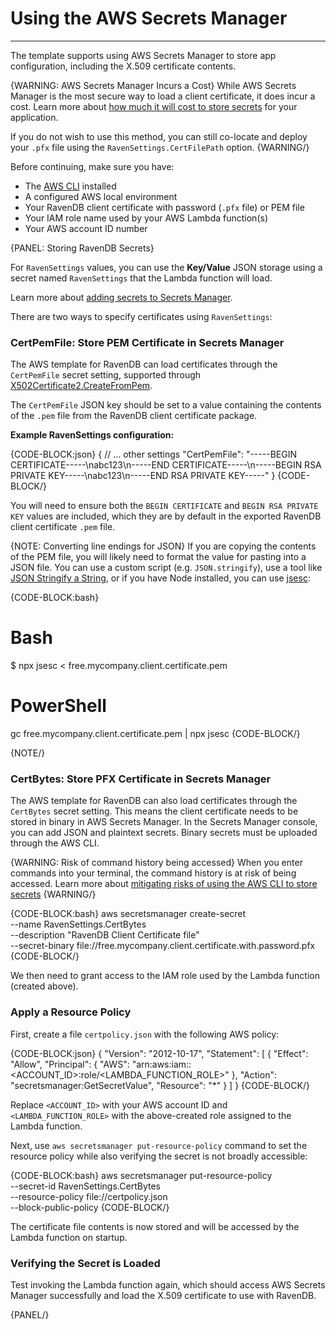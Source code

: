 # Using the AWS Secrets Manager
---

The template supports using AWS Secrets Manager to store app configuration, including the X.509 certificate contents.

{WARNING: AWS Secrets Manager Incurs a Cost}
While AWS Secrets Manager is the most secure way to load a client certificate, it does incur a cost. Learn more about [how much it will cost to store secrets][aws-secrets-pricing] for your application.

If you do not wish to use this method, you can still co-locate and deploy your `.pfx` file using the `RavenSettings.CertFilePath` option.
{WARNING/}

Before continuing, make sure you have:

- The [AWS CLI][aws-cli] installed
- A configured AWS local environment
- Your RavenDB client certificate with password (`.pfx` file) or PEM file
- Your IAM role name used by your AWS Lambda function(s)
- Your AWS account ID number

{PANEL: Storing RavenDB Secrets}

For `RavenSettings` values, you can use the **Key/Value** JSON storage using a secret named `RavenSettings` that the Lambda function will load.

Learn more about [adding secrets to Secrets Manager][aws-secrets-mgr-add].

There are two ways to specify certificates using `RavenSettings`:

### CertPemFile: Store PEM Certificate in Secrets Manager

The AWS template for RavenDB can load certificates through the `CertPemFile` secret setting, supported through [X502Certificate2.CreateFromPem][dotnet-createfrompem].

The `CertPemFile` JSON key should be set to a value containing the contents of the `.pem` file from the RavenDB client certificate package.

**Example RavenSettings configuration:**

{CODE-BLOCK:json}
{
  // ... other settings
  "CertPemFile": "-----BEGIN CERTIFICATE-----\nabc123\n-----END CERTIFICATE-----\n-----BEGIN RSA PRIVATE KEY-----\nabc123\n-----END RSA PRIVATE KEY-----"
}
{CODE-BLOCK/}

You will need to ensure both the `BEGIN CERTIFICATE` and `BEGIN RSA PRIVATE KEY` values are included, which they are by default in the exported RavenDB client certificate `.pem` file.

{NOTE: Converting line endings for JSON}
If you are copying the contents of the PEM file, you will likely need to format the value for pasting into a JSON file. You can use a custom script (e.g. `JSON.stringify`), use a tool like [JSON Stringify a String][tool-stringify], or if you have Node installed, you can use [jsesc][npm-jsesc]:

{CODE-BLOCK:bash}
# Bash
$ npx jsesc < free.mycompany.client.certificate.pem
# PowerShell
gc free.mycompany.client.certificate.pem | npx jsesc
{CODE-BLOCK/}
    
{NOTE/}

### CertBytes: Store PFX Certificate in Secrets Manager

The AWS template for RavenDB can also load certificates through the `CertBytes` secret setting. This means the client certificate needs to be stored in binary in AWS Secrets Manager. In the Secrets Manager console, you can add JSON and plaintext secrets. Binary secrets must be uploaded through the AWS CLI.



{WARNING: Risk of command history being accessed}
When you enter commands into your terminal, the command history is at risk of being accessed. Learn more about [mitigating risks of using the AWS CLI to store secrets][aws-secrets-mgr-cli]
{WARNING/}

{CODE-BLOCK:bash}
aws secretsmanager create-secret \
    --name RavenSettings.CertBytes \
    --description "RavenDB Client Certificate file" \
    --secret-binary file://free.mycompany.client.certificate.with.password.pfx
{CODE-BLOCK/}

We then need to grant access to the IAM role used by the Lambda function (created above).

### Apply a Resource Policy

First, create a file `certpolicy.json` with the following AWS policy:

{CODE-BLOCK:json}
{
  "Version": "2012-10-17",
  "Statement": [
    {
      "Effect": "Allow",
      "Principal": {
        "AWS": "arn:aws:iam::<ACCOUNT_ID>:role/<LAMBDA_FUNCTION_ROLE>"
      },
      "Action": "secretsmanager:GetSecretValue",
      "Resource": "*"
    }
  ]
}
{CODE-BLOCK/}

Replace `<ACCOUNT_ID>` with your AWS account ID and `<LAMBDA_FUNCTION_ROLE>` with the above-created role assigned to the Lambda function.

Next, use `aws secretsmanager put-resource-policy` command to set the resource policy while also verifying the secret is not broadly accessible:

{CODE-BLOCK:bash}
aws secretsmanager put-resource-policy \
    --secret-id RavenSettings.CertBytes \
    --resource-policy file://certpolicy.json \
    --block-public-policy
{CODE-BLOCK/}

The certificate file contents is now stored and will be accessed by the Lambda function on startup.

### Verifying the Secret is Loaded

Test invoking the Lambda function again, which should access AWS Secrets Manager successfully and load the X.509 certificate to use with RavenDB.

{PANEL/}

[aws-cli]: https://aws.amazon.com/cli/
[aws-secrets-pricing]: https://aws.amazon.com/secrets-manager/pricing/
[aws-secrets-mgr-add]: https://docs.aws.amazon.com/secretsmanager/latest/userguide/hardcoded.html
[aws-secrets-mgr-cli]: https://docs.aws.amazon.com/secretsmanager/latest/userguide/security_cli-exposure-risks.html
[dotnet-createfrompem]: https://learn.microsoft.com/en-us/dotnet/api/system.security.cryptography.x509certificates.x509certificate2.createfrompem?view=net-7.0
[npm-jsesc]: https://www.npmjs.com/package/jsesc
[tool-stringify]: https://onlinestringtools.com/json-stringify-string
